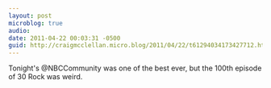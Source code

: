 ```yaml
---
layout: post
microblog: true
audio: 
date: 2011-04-22 00:03:31 -0500
guid: http://craigmcclellan.micro.blog/2011/04/22/t61294034173427712.html
---
```

Tonight's @NBCCommunity was one of the best ever, but the 100th episode of 30 Rock was weird.
